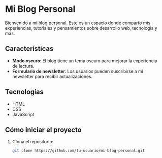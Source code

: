 # Mi Blog Personal

Bienvenido a mi blog personal. Este es un espacio donde comparto mis experiencias, tutoriales y pensamientos sobre desarrollo web, tecnología y más.

## Características

- **Modo oscuro**: El blog tiene un tema oscuro para mejorar la experiencia de lectura.
- **Formulario de newsletter**: Los usuarios pueden suscribirse a mi newsletter para recibir actualizaciones.

## Tecnologías

- HTML
- CSS
- JavaScript

## Cómo iniciar el proyecto

1. Clona el repositorio:
   ```bash
   git clone https://github.com/tu-usuario/mi-blog-personal.git